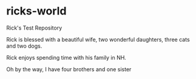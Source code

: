 # ricks-world
Rick's Test Repository


Rick is blessed with a beautiful wife, two wonderful daughters, three cats and two dogs.

Rick enjoys spending time with his family in NH. 

Oh by the way, I have four brothers and one sister
